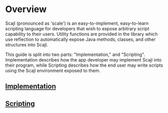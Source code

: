 # Overview
Scajl (pronounced as 'scale') is an easy-to-implement, easy-to-learn scripting language for developers that wish to expose arbitrary script capability to their users. Utility functions are
provided in the library which use reflection to automatically expose Java methods, classes, and other structures into Scajl.


This guide is split into two parts: "Implementation," and "Scripting". Implementation describes how the app developer may implement Scajl into their program, while Scripting describes how the end user may write scripts using the Scajl environment exposed to them.

## [Implementation](docs/Implementation)
## [Scripting](docs/Scripting)
